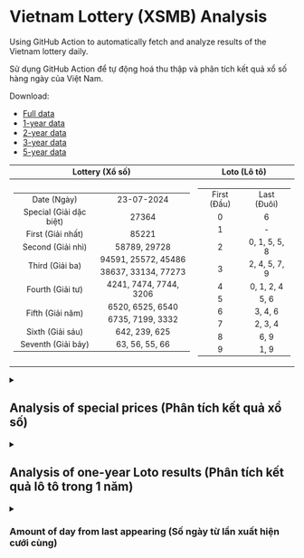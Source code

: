 # Vietnam Lottery (XSMB) Analysis

Using GitHub Action to automatically fetch and analyze results of the Vietnam lottery daily.

Sử dụng GitHub Action để tự động hoá thu thập và phân tích kết quả xổ số hàng ngày của Việt Nam.

Download:

* [Full data](https://raw.githubusercontent.com/khiemdoan/vietnam-lottery-xsmb-analysis/main/results/xsmb.csv)
* [1-year data](https://raw.githubusercontent.com/khiemdoan/vietnam-lottery-xsmb-analysis/main/results/xsmb_1_year.csv)
* [2-year data](https://raw.githubusercontent.com/khiemdoan/vietnam-lottery-xsmb-analysis/main/results/xsmb_2_year.csv)
* [3-year data](https://raw.githubusercontent.com/khiemdoan/vietnam-lottery-xsmb-analysis/main/results/xsmb_3_year.csv)
* [5-year data](https://raw.githubusercontent.com/khiemdoan/vietnam-lottery-xsmb-analysis/main/results/xsmb_5_year.csv)

| Lottery (Xổ số) | Loto (Lô tô) |
| :------------: | :----------: |
| <table><tr><td>Date (Ngày)</td><td>23-07-2024</td></tr><tr><td>Special (Giải dặc biệt)</td><td>27364</td></tr><tr><td>First (Giải nhất)</td><td>85221</td></tr><tr><td>Second (Giải nhì)</td><td>58789, 29728</td></tr><tr><td rowspan="2">Third (Giải ba)</td><td>94591, 25572, 45486</td></tr><tr><td>38637, 33134, 77273</td></tr><tr><td>Fourth (Giải tư)</td><td>4241, 7474, 7744, 3206</td></tr><tr><td rowspan="2">Fifth (Giải năm)</td><td>6520, 6525, 6540</td></tr><tr><td>6735, 7199, 3332</td></tr><tr><td>Sixth (Giải sáu)</td><td>642, 239, 625</td></tr><tr><td>Seventh (Giải bảy)</td><td>63, 56, 55, 66</td></tr></table> | <table><tr><td>First (Đầu)</td><td>Last (Đuôi)</td></tr><tr><td>0</td><td>6</td></tr><tr><td>1</td><td>-</td></tr><tr><td>2</td><td>0, 1, 5, 5, 8</td></tr><tr><td>3</td><td>2, 4, 5, 7, 9</td></tr><tr><td>4</td><td>0, 1, 2, 4</td></tr><tr><td>5</td><td>5, 6</td></tr><tr><td>6</td><td>3, 4, 6</td></tr><tr><td>7</td><td>2, 3, 4</td></tr><tr><td>8</td><td>6, 9</td></tr><tr><td>9</td><td>1, 9</td></tr></table> |

<details>
  <summary><h2>Analysis of special prices (Phân tích kết quả xổ số)</h2></summary>
  <h3>Amount of day from last appearing (Số ngày từ lần xuất hiện cuối cùng)</h3>

  ![Delta](images/special_delta.jpg)

  <h3>Top 10 amount of day from last appearing (Top 10 số lâu chưa xuất hiện)</h3>

  ![Delta top 10](images/special_delta_top_10.jpg)
</details>

<details>
  <summary><h2>Analysis of one-year Loto results (Phân tích kết quả lô tô trong 1 năm)</h2></summary>

  Max: 128. Min: 65.

  Mean: 97.74. Standard deviation: 11.28.

  <h3>Detail (Chi tiết)</h3>

  ![Detail](images/heatmap.jpg)

  <h3>Top 10</h3>

  ![Top 10](images/top-10.jpg)

  <h3>Distribution (Phân bổ)</h3>

  ![Distribution](images/distribution.jpg)
</details>

<details>
  <summary><h3>Amount of day from last appearing (Số ngày từ lần xuất hiện cưới cùng)</h2></summary>

  ![Delta](images/delta.jpg)

  <h3>Top 10 amount of day from last appearing (Top 10 số lâu chưa xuất hiện)</h3>

  ![Delta top 10](images/delta_top_10.jpg)
</details>